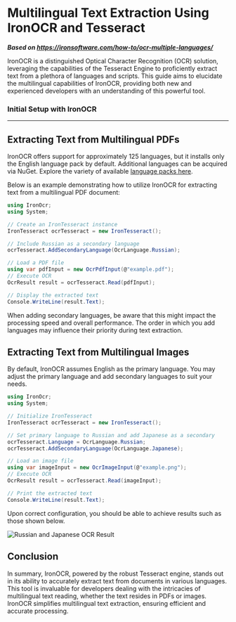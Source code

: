 # Multilingual Text Extraction Using IronOCR and Tesseract

***Based on <https://ironsoftware.com/how-to/ocr-multiple-languages/>***


IronOCR is a distinguished Optical Character Recognition (OCR) solution, leveraging the capabilities of the Tesseract Engine to proficiently extract text from a plethora of languages and scripts. This guide aims to elucidate the multilingual capabilities of IronOCR, providing both new and experienced developers with an understanding of this powerful tool.

### Initial Setup with IronOCR

---

## Extracting Text from Multilingual PDFs

IronOCR offers support for approximately 125 languages, but it installs only the English language pack by default. Additional languages can be acquired via NuGet. Explore the variety of available [language packs here](https://ironsoftware.com/csharp/ocr/languages).

Below is an example demonstrating how to utilize IronOCR for extracting text from a multilingual PDF document:

```cs
using IronOcr;
using System;

// Create an IronTesseract instance
IronTesseract ocrTesseract = new IronTesseract();

// Include Russian as a secondary language
ocrTesseract.AddSecondaryLanguage(OcrLanguage.Russian);

// Load a PDF file
using var pdfInput = new OcrPdfInput(@"example.pdf");
// Execute OCR
OcrResult result = ocrTesseract.Read(pdfInput);

// Display the extracted text
Console.WriteLine(result.Text);
```

When adding secondary languages, be aware that this might impact the processing speed and overall performance. The order in which you add languages may influence their priority during text extraction.

## Extracting Text from Multilingual Images

By default, IronOCR assumes English as the primary language. You may adjust the primary language and add secondary languages to suit your needs.

```cs
using IronOcr;
using System;

// Initialize IronTesseract
IronTesseract ocrTesseract = new IronTesseract();

// Set primary language to Russian and add Japanese as a secondary
ocrTesseract.Language = OcrLanguage.Russian;
ocrTesseract.AddSecondaryLanguage(OcrLanguage.Japanese);

// Load an image file
using var imageInput = new OcrImageInput(@"example.png");
// Execute OCR
OcrResult result = ocrTesseract.Read(imageInput);

// Print the extracted text
Console.WriteLine(result.Text);
```

Upon correct configuration, you should be able to achieve results such as those shown below.

![Russian and Japanese OCR Result](https://ironsoftware.com/static-assets/ocr/how-to/multiple-languages/russian_japanese.webp)

## Conclusion

In summary, IronOCR, powered by the robust Tesseract engine, stands out in its ability to accurately extract text from documents in various languages. This tool is invaluable for developers dealing with the intricacies of multilingual text reading, whether the text resides in PDFs or images. IronOCR simplifies multilingual text extraction, ensuring efficient and accurate processing.